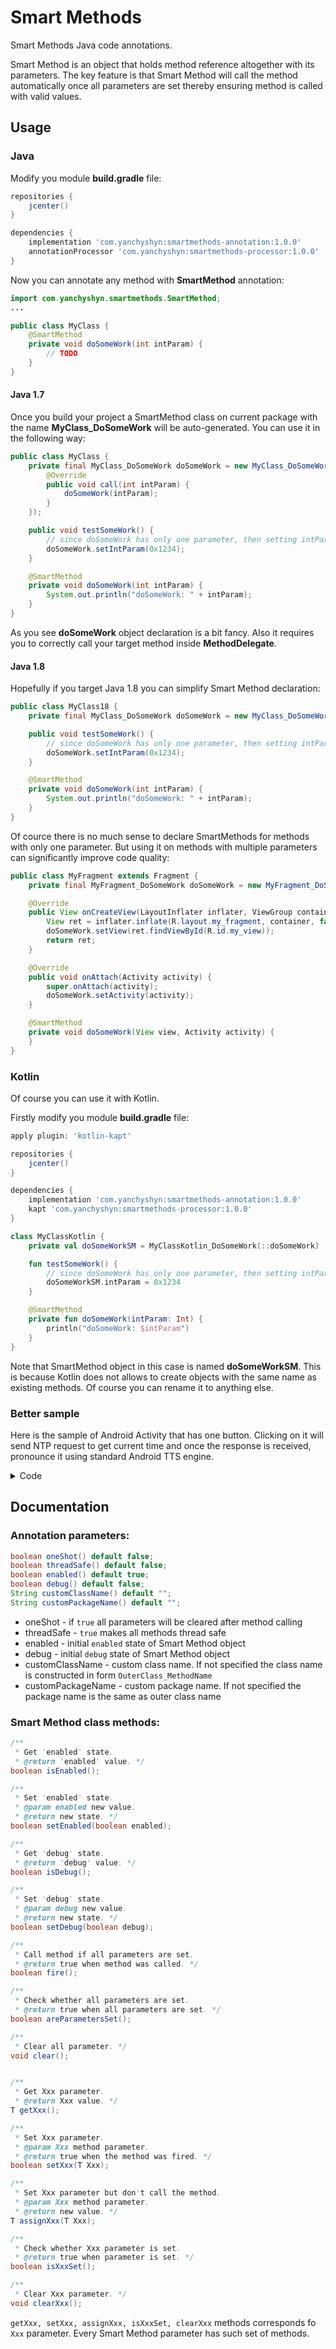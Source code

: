 # Smart Methods
Smart Methods Java code annotations.

Smart Method is an object that holds method reference altogether with its parameters. The key feature is that Smart Method will call the method automatically once all parameters are set thereby ensuring method is called with valid values.

## Usage
### Java
Modify you module **build.gradle** file:
```Groovy
repositories {
    jcenter()
}

dependencies {
    implementation 'com.yanchyshyn:smartmethods-annotation:1.0.0'
    annotationProcessor 'com.yanchyshyn:smartmethods-processor:1.0.0'
}
```

Now you can annotate any method with **SmartMethod** annotation:

```Java
import com.yanchyshyn.smartmethods.SmartMethod;
...

public class MyClass {
	@SmartMethod
	private void doSomeWork(int intParam) {
		// TODO
	}
}
```

#### Java 1.7
Once you build your project a SmartMethod class on current package with the name **MyClass_DoSomeWork** will be auto-generated.
You can use it in the following way:
```Java
public class MyClass {
	private final MyClass_DoSomeWork doSomeWork = new MyClass_DoSomeWork(new MyClass_DoSomeWork.MethodDelegate() {
		@Override
		public void call(int intParam) {
			doSomeWork(intParam);
		}
	});

	public void testSomeWork() {
		// since doSomeWork has only one parameter, then setting intParam will cause to call doSomeWork method
		doSomeWork.setIntParam(0x1234);
	}

	@SmartMethod
	private void doSomeWork(int intParam) {
		System.out.println("doSomeWork: " + intParam);
	}
}
```

As you see **doSomeWork** object declaration is a bit fancy. Also it requires you to correctly call your target method inside **MethodDelegate**.

#### Java 1.8
Hopefully if you target Java 1.8 you can simplify Smart Method declaration:
```Java
public class MyClass18 {
	private final MyClass_DoSomeWork doSomeWork = new MyClass_DoSomeWork(this::doSomeWork);

	public void testSomeWork() {
		// since doSomeWork has only one parameter, then setting intParam will cause to call doSomeWork method
		doSomeWork.setIntParam(0x1234);
	}

	@SmartMethod
	private void doSomeWork(int intParam) {
		System.out.println("doSomeWork: " + intParam);
	}
}
```

Of cource there is no much sense to declare SmartMethods for methods with only one parameter. But using it on methods with multiple parameters can significantly improve code quality:
```Java
public class MyFragment extends Fragment {
	private final MyFragment_DoSomeWork doSomeWork = new MyFragment_DoSomeWork(this::doSomeWork);

	@Override
	public View onCreateView(LayoutInflater inflater, ViewGroup container, Bundle savedInstanceState) {
		View ret = inflater.inflate(R.layout.my_fragment, container, false);
		doSomeWork.setView(ret.findViewById(R.id.my_view));
		return ret;
	}

	@Override
	public void onAttach(Activity activity) {
		super.onAttach(activity);
		doSomeWork.setActivity(activity);
	}

	@SmartMethod
	private void doSomeWork(View view, Activity activity) {
	}
}
```

### Kotlin
Of course you can use it with Kotlin.

Firstly modify you module **build.gradle** file:
```Groovy
apply plugin: 'kotlin-kapt'

repositories {
    jcenter()
}

dependencies {
    implementation 'com.yanchyshyn:smartmethods-annotation:1.0.0'
    kapt 'com.yanchyshyn:smartmethods-processor:1.0.0'
}
```

```Kotlin
class MyClassKotlin {
	private val doSomeWorkSM = MyClassKotlin_DoSomeWork(::doSomeWork)

	fun testSomeWork() {
		// since doSomeWork has only one parameter, then setting intParam will cause to call doSomeWork method
		doSomeWorkSM.intParam = 0x1234
	}

	@SmartMethod
	private fun doSomeWork(intParam: Int) {
		println("doSomeWork: $intParam")
	}
}
```

Note that SmartMethod object in this case is named **doSomeWorkSM**. This is because Kotlin does not allows to create objects with the same name as existing methods. Of course you can rename it to anything else.

### Better sample

Here is the sample of Android Activity that has one button. Clicking on it will send NTP request to get current time and once the response is received, pronounce it using standard Android TTS engine.

<details><summary>Code</summary>
<p>

```Kotlin
class MainActivity : AppCompatActivity() {

	// region Smart Methods
	private val speakTimeSmartMethod = MainActivity_SpeakTime(this::speakTime)
	// endregion

	// this field gets non null value only for period of service connection
	private var tts: TextToSpeech? = null
	private var getTimeAsyncTask: GetTimeAsyncTask? = null

	override fun onCreate(savedInstanceState: Bundle?) {
		super.onCreate(savedInstanceState)
		setContentView(R.layout.activity_main)

		btnGetTime.setOnClickListener {
			initTts()
			getTime()
		}
	}

	override fun onDestroy() {
		tts?.shutdown()

		speakTimeSmartMethod.isEnabled = false
		speakTimeSmartMethod.tts?.shutdown()
		speakTimeSmartMethod.clear()

		getTimeAsyncTask?.cancel(true)

		super.onDestroy()
	}

	@SmartMethod
	private fun speakTime(tts: TextToSpeech, date: Date) {
		tts.speak(date.toString(), TextToSpeech.QUEUE_FLUSH, null, "")
	}

	private fun initTts() {
		if ((tts != null) || speakTimeSmartMethod.isTtsSet) return

		tts = TextToSpeech(this, TextToSpeech.OnInitListener { status: Int ->
			if (status == TextToSpeech.SUCCESS) speakTimeSmartMethod.tts = tts
			else Toast.makeText(this@MainActivity, "Failed to init TTS. Status code: $status", Toast.LENGTH_SHORT).show()
			tts = null
		})
	}

	private fun getTime() {
		if (getTimeAsyncTask != null) return

		getTimeAsyncTask = object: GetTimeAsyncTask() {
			override fun onPostExecute(result: Result<Date, Exception>) {
				getTimeAsyncTask = null

				result.fold(
						{ value -> txtTime.text = "Time: $value"},
						{ error -> txtTime.text = "Failed to get time. Error: $error" })

				speakTimeSmartMethod.date = result.component1()
			}
		}
		getTimeAsyncTask?.execute()
	}
}
```

</p>
</details>

## Documentation
### Annotation parameters:
```Java
boolean oneShot() default false;
boolean threadSafe() default false;
boolean enabled() default true;
boolean debug() default false;
String customClassName() default "";
String customPackageName() default "";
```
* oneShot - if `true` all parameters will be cleared after method calling
* threadSafe - `true` makes all methods thread safe
* enabled - initial `enabled` state of Smart Method object
* debug - initial `debug` state of Smart Method object
* customClassName - custom class name. If not specified the class name is constructed in form `OuterClass_MethodName`
* customPackageName - custom package name. If not specified the package name is the same as outer class name

### Smart Method class methods:
```Java
/**
 * Get 'enabled' state.
 * @return 'enabled' value. */
boolean isEnabled();

/**
 * Set 'enabled' state.
 * @param enabled new value.
 * @return new state. */
boolean setEnabled(boolean enabled);

/**
 * Get 'debug' state.
 * @return 'debug' value. */
boolean isDebug();

/**
 * Set 'debug' state.
 * @param debug new value.
 * @return new state. */
boolean setDebug(boolean debug);

/**
 * Call method if all parameters are set.
 * @return true when method was called. */
boolean fire();

/**
 * Check whether all parameters are set.
 * @return true when all parameters are set. */
boolean areParametersSet();

/**
 * Clear all parameter. */
void clear();


/**
 * Get Xxx parameter.
 * @return Xxx value. */
T getXxx();

/**
 * Set Xxx parameter.
 * @param Xxx method parameter.
 * @return true when the method was fired. */
boolean setXxx(T Xxx);

/**
 * Set Xxx parameter but don't call the method.
 * @param Xxx method parameter.
 * @return new value. */
T assignXxx(T Xxx);

/**
 * Check whether Xxx parameter is set.
 * @return true when parameter is set. */
boolean isXxxSet();

/**
 * Clear Xxx parameter. */
void clearXxx();
```

`getXxx, setXxx, assignXxx, isXxxSet, clearXxx` methods corresponds fo `Xxx` parameter. Every Smart Method parameter has such set of methods.
